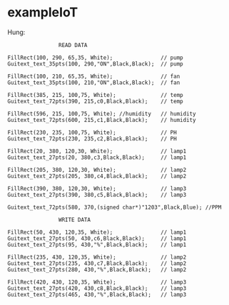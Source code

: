 # exampleIoT
Hung: 
							
					READ DATA

	FillRect(100, 290, 65,35, White); 				// pump
	Guitext_text_35pts(100, 290,"ON",Black,Black); 	// pump

	FillRect(100, 210, 65,35, White); 				// fan
	Guitext_text_35pts(100, 210,"ON",Black,Black); 	// fan

	FillRect(385, 215, 100,75, White); 				// temp
	Guitext_text_72pts(390, 215,c0,Black,Black);	// temp

	FillRect(596, 215, 100,75, White); //humidity	// humidity
	Guitext_text_72pts(600, 215,c1,Black,Black);	// humidity

	FillRect(230, 235, 100,75, White);				// PH
	Guitext_text_72pts(230, 235,c2,Black,Black);	// PH

	FillRect(20, 380, 120,30, White); 				// lamp1
	Guitext_text_27pts(20, 380,c3,Black,Black);		// lamp1

	FillRect(205, 380, 120,30, White); 				// lamp2
	Guitext_text_27pts(205, 380,c4,Black,Black);	// lamp2

	FillRect(390, 380, 120,30, White); 				// lamp3
	Guitext_text_27pts(390, 380,c5,Black,Black);	// lamp3

	Guitext_text_72pts(580, 370,(signed char*)"1203",Black,Blue); //PPM

					WRITE DATA

	FillRect(50, 430, 120,35, White); 				// lamp1
	Guitext_text_27pts(50, 430,c6,Black,Black);		// lamp1
	Guitext_text_27pts(95, 430,"%",Black,Black);	// lamp1

	FillRect(235, 430, 120,35, White); 				// lamp2
	Guitext_text_27pts(235, 430,c7,Black,Black);	// lamp2
	Guitext_text_27pts(280, 430,"%",Black,Black);	// lamp2

	FillRect(420, 430, 120,35, White); 				// lamp3
	Guitext_text_27pts(420, 430,c8,Black,Black); 	// lamp3
	Guitext_text_27pts(465, 430,"%",Black,Black);	// lamp3
